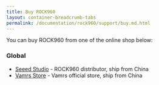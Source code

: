 ```yaml
---
title: Buy ROCK960
layout: container-breadcrumb-tabs
permalink: /documentation/rock960/support/buy.md.html
---
```


You can buy ROCK960 from one of the online shop below:

### Global

- [Seeed Studio](https://www.seeedstudio.com/Rock-960-Board-RK3399-solution-2G-Version-p-3036.html) - ROCK960 distributor, ship from China
- [Vamrs Store](https://store.vamrs.com/products/rock960) - Vamrs official store, ship from China

